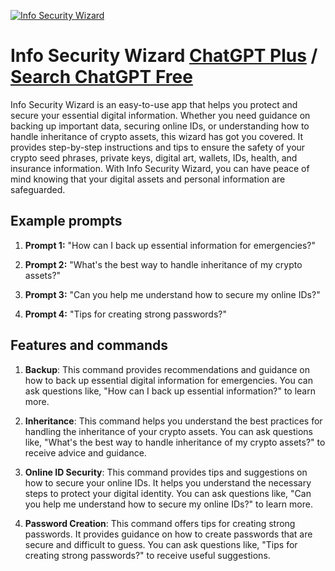 
[![Info Security Wizard](https://files.oaiusercontent.com/file-1lsHjzB7gXrsB0eje43zrOII?se=2123-10-17T17%3A07%3A27Z&sp=r&sv=2021-08-06&sr=b&rscc=max-age%3D31536000%2C%20immutable&rscd=attachment%3B%20filename%3Dddf13b48-b97d-4024-a2c3-081adf792299.png&sig=%2B82%2B8WG7he1R3Fqyv78s7/I/cPtiuDo2ZKrEYKlKb88%3D)](https://chat.openai.com/g/g-MTZnRKo73-info-security-wizard)

# Info Security Wizard [ChatGPT Plus](https://chat.openai.com/g/g-MTZnRKo73-info-security-wizard) / [Search ChatGPT Free](https://gptcall.net/index.html#/?search=Info%20Security%20Wizard)

Info Security Wizard is an easy-to-use app that helps you protect and secure your essential digital information. Whether you need guidance on backing up important data, securing online IDs, or understanding how to handle inheritance of crypto assets, this wizard has got you covered. It provides step-by-step instructions and tips to ensure the safety of your crypto seed phrases, private keys, digital art, wallets, IDs, health, and insurance information. With Info Security Wizard, you can have peace of mind knowing that your digital assets and personal information are safeguarded.

## Example prompts

1. **Prompt 1:** "How can I back up essential information for emergencies?"

2. **Prompt 2:** "What's the best way to handle inheritance of my crypto assets?"

3. **Prompt 3:** "Can you help me understand how to secure my online IDs?"

4. **Prompt 4:** "Tips for creating strong passwords?"

## Features and commands

1. **Backup**: This command provides recommendations and guidance on how to back up essential digital information for emergencies. You can ask questions like, "How can I back up essential information?" to learn more.

2. **Inheritance**: This command helps you understand the best practices for handling the inheritance of your crypto assets. You can ask questions like, "What's the best way to handle inheritance of my crypto assets?" to receive advice and guidance.

3. **Online ID Security**: This command provides tips and suggestions on how to secure your online IDs. It helps you understand the necessary steps to protect your digital identity. You can ask questions like, "Can you help me understand how to secure my online IDs?" to learn more.

4. **Password Creation**: This command offers tips for creating strong passwords. It provides guidance on how to create passwords that are secure and difficult to guess. You can ask questions like, "Tips for creating strong passwords?" to receive useful suggestions.


